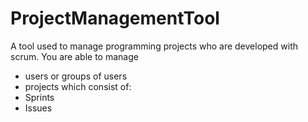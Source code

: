 # ProjectManagementTool
A tool used to manage programming projects who are developed with scrum.
You are able to manage
- users or groups of users
- projects which consist of:
 - Sprints
 - Issues
